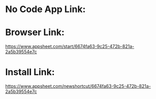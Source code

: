 # No Code App Link:
# Browser Link:
https://www.appsheet.com/start/6674fa63-9c25-472b-821a-2a5b39554e7c
# Install Link:
https://www.appsheet.com/newshortcut/6674fa63-9c25-472b-821a-2a5b39554e7c
